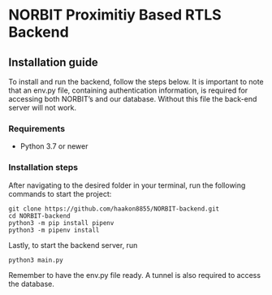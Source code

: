 # NORBIT Proximitiy Based RTLS Backend

## Installation guide
To install and run the backend, follow the steps below.
It is important to note that an env.py file, containing authentication
information, is required for accessing both NORBIT’s and our database.
Without this file the back-end server will not work.

### Requirements
- Python 3.7 or newer

### Installation steps
After navigating to the desired folder in your terminal, run the following
commands to start the project:  

    git clone https://github.com/haakon8855/NORBIT-backend.git
    cd NORBIT-backend
    python3 -m pip install pipenv
    python3 -m pipenv install

Lastly, to start the backend server, run  

    python3 main.py

Remember to have the env.py file ready. A tunnel is also required to access the database.
